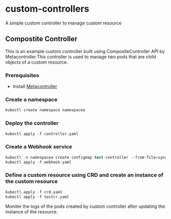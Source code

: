 # custom-controllers
A simple custom controller to manage custom resource
## Compostite Controller

This is an example custom controller built using CompositeController API by Metacontroller.This controller is used to manage two pods that are child objects of a custom resource.

### Prerequisites

* Install [Metacontroller](https://github.com/GoogleCloudPlatform/metacontroller)
### Create a namespace
```s
kubectl create namespace namespacea
```
### Deploy the controller

```s
kubectl apply -f controller.yaml
```

### Create a Webhook service

```s
kubectl -n namespacea create configmap test-controller --from-file=sync.py
kubectl apply -f webhook.yaml
```
### Define a custom resource using CRD and create an instance of the custom resource

```s
kubectl apply -f crd.yaml
kubectl apply -f testcr.yaml
```
Moniter the logs of the pods created by custom controller after updating the instance of the resource.
